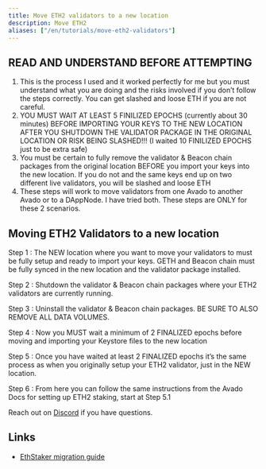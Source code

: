 ```yaml
---
title: Move ETH2 validators to a new location
description: Move ETH2
aliases: ["/en/tutorials/move-eth2-validators"]
---
```


## READ AND UNDERSTAND BEFORE ATTEMPTING

1. This is the process I used and it worked perfectly for me but you must understand what you are doing and the risks involved if you don’t follow the steps correctly. You can get slashed and loose ETH if you are not careful.
2. YOU MUST WAIT AT LEAST 5 FINILIZED EPOCHS (currently about 30 minutes) BEFORE IMPORTING YOUR KEYS TO THE NEW LOCATION AFTER YOU SHUTDOWN THE VALIDATOR PACKAGE IN THE ORIGINAL LOCATION OR RISK BEING SLASHED!!! (I waited 10 FINILIZED EPOCHS just to be extra safe)
3. You must be certain to fully remove the validator & Beacon chain packages from the original location BEFORE you import your keys into the new location. If you do not and the same keys end up on two different live validators, you will be slashed and loose ETH
4. These steps will work to move validators from one Avado to another Avado or to a DAppNode. I have tried both. These steps are ONLY for these 2 scenarios.

## Moving ETH2 Validators to a new location

Step 1
: The NEW location where you want to move your validators to must be fully setup and ready to import your keys. GETH and Beacon chain must be fully synced in the new location and the validator package installed.

Step 2
: Shutdown the validator & Beacon chain packages where your ETH2 validators are currently running.

Step 3
: Uninstall the validator & Beacon chain packages. BE SURE TO ALSO REMOVE ALL DATA VOLUMES.

Step 4
: Now you MUST wait a minimum of 2 FINALIZED epochs before moving and importing your Keystore files to the new location

Step 5
: Once you have waited at least 2 FINALIZED epochs it’s the same process as when you originally setup your ETH2 validator, just in the NEW location.

Step 6
: From here you can follow the same instructions from the Avado Docs for setting up ETH2 staking, start at Step 5.1

Reach out on [Discord](https://discord.gg/Vp6Ggsy56P) if you have questions.

## Links

* [EthStaker migration guide](https://ethstaker.gitbook.io/ethstaker-knowledge-base/tutorials/validator-key-migration)
